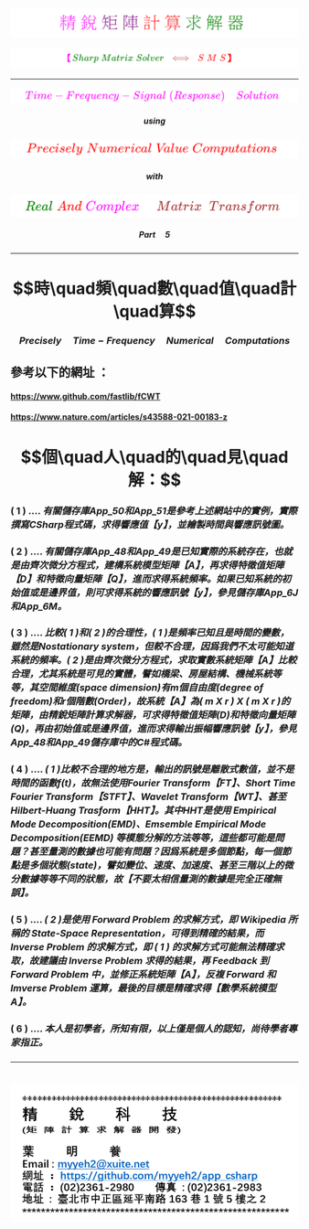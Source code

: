 <!--     範例 App_51  Markdown         -->

### 
<!--                 
# \[{  \color{Fuchsia}精\;銳\; \color{Purple}矩\;陣\;  \color{Red}計\;算\; \color{Green} 求\;解\;器  }\] 
-->  
![](Images/11-10-01.png) 


<!--         
#### \[{  \color{Fuchsia} 【 \color{Green}  Sharp \; Matrix \; Solver \;  \color{Brown} \iff  \;  \color{Red} S\;M\;S】 }\]  
-->  
![](Images/11-10-02.png)  

---

<!--   
## \[{ \color{Fuchsia} Time-Frequency-Signal \;(Response) \quad Solution  }\] 
-->
![](Images/11-30-01.png)    

 
<!--     ##### \[ using \]   -->
<!--  ![](Images/11-30-07.png)  -->   
##### $$using$$

<!--   
## \[  \color{Red} Precisely \; Numerical \; Value \; Computations  \]  
-->  
![](Images/11-30-02.png) 

  
<!--     ##### \[ with \]   -->   
<!--    ![](Images/11-30-08.png)   -->   
##### $$with$$

<!--   
## \[{ \color{Green} Real \; \color{Red} And \; \color{magenta} Complex \quad \; \color{Brown} Matrix \;\; Transform  }\] 
-->
![](Images/11-30-03.png)  

  
<!--         ##### \[ Part \; 1 \]    -->   
<!--    ![](Images/11-30-09.png)     -->   
##### $$Part \quad 5$$

####

---  

# $$時\quad頻\quad數\quad值\quad計\quad算$$   

### $$Precisely \quad Time-Frequency \quad Numerical \quad Computations$$  

<!--  

# $$本實例程式碼\quad請參見本儲存庫$$ 

## $$已知實例如下 ：$$

$$y(t) = 
\begin{Bmatrix} 
2 \times t \\\\ 
\cos(10 \times t^2 + 100 \times t) \\\\  
\cos(60 \times t) \\\\ 
\cos(40 \times t) \\\\ 
\cos(t^2 + 20 \times t) \\\\ 
\cos(0.5 \times t^2 + 5 \times t) \\\\ 
1.0 
\end{Bmatrix}
$$ 

### $$條 \quad 件 \quad ： \quad t \geq 0 \quad 且 \quad t \leq \quad 2 \times \pi$$  

-->

##  

##  參考以下的網址 ：     

####  https://www.github.com/fastlib/fCWT  

#### https://www.nature.com/articles/s43588-021-00183-z  


#
# $$個\quad人\quad的\quad見\quad解：$$

### ( 1 ) .... ***有關儲存庫App_50和App_51是參考上述網站中的實例，實際撰寫CSharp程式碼，求得響應值【y】，並繪製時間與響應訊號圖。*** 

### ( 2 ) .... ***有關儲存庫App_48和App_49是已知實際的系統存在，也就是由齊次微分方程式，建構系統模型矩陣【A】，再求得特徵值矩陣【D】和特徵向量矩陣【Q】，進而求得系統頻率。如果已知系統的初始值或是邊界值，則可求得系統的響應訊號【y】，參見儲存庫App_6J和App_6M。***

### ( 3 ) .... ***比較( 1 )和( 2 )的合理性，( 1 )是頻率已知且是時間的變數，雖然是Nostationary system，但較不合理，因爲我們不太可能知道系統的頻率。( 2 )是由齊次微分方程式，求取實數系統矩陣【A】比較合理，尤其系統是可見的實體，譬如橋梁、房屋結構、機械系統等等，其空間維度(space dimension)有m個自由度(degree of freedom)和r個階數(Order)，故系統【A】為( m X r ) X ( m X r )的矩陣，由精銳矩陣計算求解器，可求得特徵值矩陣(D)和特徵向量矩陣(Q)，再由初始值或是邊界值，進而求得輸出振幅響應訊號【y】，參見App_48和App_49儲存庫中的C#程式碼。***  

### ( 4 ) .... ***( 1 )比較不合理的地方是，輸出的訊號是離散式數值，並不是時間的函數f(t)，故無法使用Fourier Transform【FT】、Short Time Fourier Transform【STFT】、Wavelet Transform【WT】、甚至 Hilbert-Huang Trasform【HHT】。其中HHT是使用 Empirical Mode Decomposition(EMD)、Emsemble Empirical Mode Decomposition(EEMD) 等模態分解的方法等等，這些都可能是問題？甚至量測的數據也可能有問題？因爲系統是多個節點，每一個節點是多個狀態(state)，譬如變位、速度、加速度、甚至三階以上的微分數據等等不同的狀態，故【不要太相信量測的數據是完全正確無誤】。***  

### ( 5 ) .... ***( 2 )是使用 Forward Problem 的求解方式，即 Wikipedia 所稱的 State-Space Representation，可得到精確的結果，而 Inverse Problem 的求解方式，即 ( 1 ) 的求解方式可能無法精確求取，故建議由 Inverse Problem 求得的結果，再 Feedback 到 Forward Problem 中，並修正系統矩陣【A】，反複 Forward 和 Imverse Problem 運算，最後的目標是精確求得【數學系統模型 A】。***

### ( 6 ) .... ***本人是初學者，所知有限，以上僅是個人的認知，尚待學者專家指正。***


###  

---  

#

![](Images/name_card.png)  

##
##
